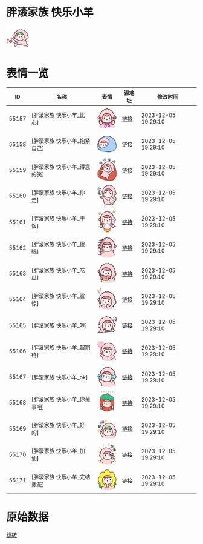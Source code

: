 # 胖滚家族 快乐小羊

<img src="./cover.png" height="60" alt="cover" />

# 表情一览

|ID|名称|表情|源地址|修改时间|
|----|----|----|----|----|
|55157|[胖滚家族 快乐小羊_比心]|<img src="./pic/055157_%5B胖滚家族 快乐小羊_比心%5D.png" height="60" alt="比心"/>|[链接](https://i0.hdslb.com/bfs/garb/6048e8d5341fb1f6bc44b04e3c90af10439c2c1b.png)|2023-12-05 19:29:10|
|55158|[胖滚家族 快乐小羊_抱紧自己]|<img src="./pic/055158_%5B胖滚家族 快乐小羊_抱紧自己%5D.png" height="60" alt="抱紧自己"/>|[链接](https://i0.hdslb.com/bfs/garb/792cc5291977126e51b8dfde8e75fac8bf7e8b8b.png)|2023-12-05 19:29:10|
|55159|[胖滚家族 快乐小羊_得意的笑]|<img src="./pic/055159_%5B胖滚家族 快乐小羊_得意的笑%5D.png" height="60" alt="得意的笑"/>|[链接](https://i0.hdslb.com/bfs/garb/a10bfacf32922265701c1e0b41735b23a58c7a99.png)|2023-12-05 19:29:10|
|55160|[胖滚家族 快乐小羊_你走]|<img src="./pic/055160_%5B胖滚家族 快乐小羊_你走%5D.png" height="60" alt="你走"/>|[链接](https://i0.hdslb.com/bfs/garb/f0c3d7599e596e9902b20e4d804d8e9a75152a56.png)|2023-12-05 19:29:10|
|55161|[胖滚家族 快乐小羊_干饭]|<img src="./pic/055161_%5B胖滚家族 快乐小羊_干饭%5D.png" height="60" alt="干饭"/>|[链接](https://i0.hdslb.com/bfs/garb/4daf404903328ce28314f9ae6cdb43077bae3d3a.png)|2023-12-05 19:29:10|
|55162|[胖滚家族 快乐小羊_傻眼]|<img src="./pic/055162_%5B胖滚家族 快乐小羊_傻眼%5D.png" height="60" alt="傻眼"/>|[链接](https://i0.hdslb.com/bfs/garb/77a01bfd059b4ce1ede9a06779888164c6344d7d.png)|2023-12-05 19:29:10|
|55163|[胖滚家族 快乐小羊_吃瓜]|<img src="./pic/055163_%5B胖滚家族 快乐小羊_吃瓜%5D.png" height="60" alt="吃瓜"/>|[链接](https://i0.hdslb.com/bfs/garb/5785f026f7a0f08606a46812bc70f7b20947d3fb.png)|2023-12-05 19:29:10|
|55164|[胖滚家族 快乐小羊_震惊]|<img src="./pic/055164_%5B胖滚家族 快乐小羊_震惊%5D.png" height="60" alt="震惊"/>|[链接](https://i0.hdslb.com/bfs/garb/2db04b523a8487b3414d207cf5308712e820d1af.png)|2023-12-05 19:29:10|
|55165|[胖滚家族 快乐小羊_哼]|<img src="./pic/055165_%5B胖滚家族 快乐小羊_哼%5D.png" height="60" alt="哼"/>|[链接](https://i0.hdslb.com/bfs/garb/336043b71fd7f635ad15b618701f5a89cf789ddb.png)|2023-12-05 19:29:10|
|55166|[胖滚家族 快乐小羊_超期待]|<img src="./pic/055166_%5B胖滚家族 快乐小羊_超期待%5D.png" height="60" alt="超期待"/>|[链接](https://i0.hdslb.com/bfs/garb/bac79340f88db51e1f00c95f882acc6cbb3021c6.png)|2023-12-05 19:29:10|
|55167|[胖滚家族 快乐小羊_ok]|<img src="./pic/055167_%5B胖滚家族 快乐小羊_ok%5D.png" height="60" alt="ok"/>|[链接](https://i0.hdslb.com/bfs/garb/fef8b1410cebb71d2a641b63c18772215bf685ca.png)|2023-12-05 19:29:10|
|55168|[胖滚家族 快乐小羊_你莓事吧]|<img src="./pic/055168_%5B胖滚家族 快乐小羊_你莓事吧%5D.png" height="60" alt="你莓事吧"/>|[链接](https://i0.hdslb.com/bfs/garb/7a0c20b18279cec5435347bc15364cc260beac59.png)|2023-12-05 19:29:10|
|55169|[胖滚家族 快乐小羊_好的]|<img src="./pic/055169_%5B胖滚家族 快乐小羊_好的%5D.png" height="60" alt="好的"/>|[链接](https://i0.hdslb.com/bfs/garb/0ca2bdf7d644ed10c98f882eb0fd8d5966ef8b61.png)|2023-12-05 19:29:10|
|55170|[胖滚家族 快乐小羊_加油]|<img src="./pic/055170_%5B胖滚家族 快乐小羊_加油%5D.png" height="60" alt="加油"/>|[链接](https://i0.hdslb.com/bfs/garb/801d612d77d49efa664dafcbb83ffe1296d82259.png)|2023-12-05 19:29:10|
|55171|[胖滚家族 快乐小羊_完结撒花]|<img src="./pic/055171_%5B胖滚家族 快乐小羊_完结撒花%5D.png" height="60" alt="完结撒花"/>|[链接](https://i0.hdslb.com/bfs/garb/4cc7d65aa108b6d161870af74bff330f12d69716.png)|2023-12-05 19:29:10|

# 原始数据

[跳转](./raw.json)

